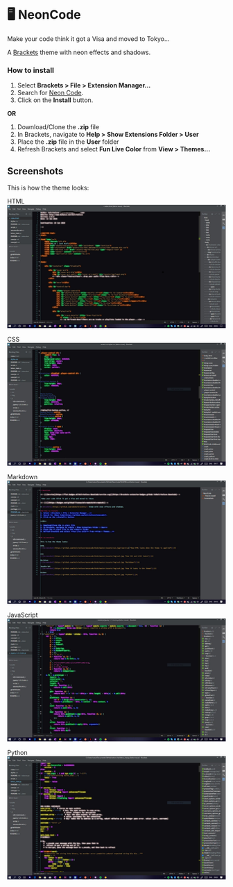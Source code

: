 #  🖥 NeonCode

 Make your code think it got a Visa and moved to Tokyo...

A [Brackets](https://github.com/adobe/brackets/) theme with neon effects and shadows.

### How to install
1. Select **Brackets > File > Extension Manager...**
2. Search for [Neon Code](https://github.com/kelvinelove/neoncode/).
3. Click on the **Install** button.

**OR**

1. Download/Clone the **.zip** file
2. In Brackets, navigate to **Help > Show Extensions Folder > User**
3. Place the **.zip** file in the **User** folder
4. Refresh Brackets and select **Fun Live Color** from **View > Themes...**


## Screenshots

This is how the theme looks:

HTML
[![Screenshot](https://github.com/kelvinelove/neoncode/blob/master/assets/ss1.jpg "How HTML looks when the theme is applied")](#)


CSS
[![Screenshot](https://github.com/kelvinelove/neoncode/blob/master/assets/ss2.jpg?raw=true "How CSS and LESS looks")](#)

Markdown
[![Screenshot](https://github.com/kelvinelove/neoncode/blob/master/assets/ss3.jpg?raw=true "Markdown")](#)

JavaScript
[![Screenshot](https://github.com/kelvinelove/neoncode/blob/master/assets/ss4.jpg?raw=true "How JS looks in the theme")](#)

Python
[![Screenshot](https://github.com/kelvinelove/neoncode/blob/master/assets/ss5.jpg?raw=true "Python")](#)
